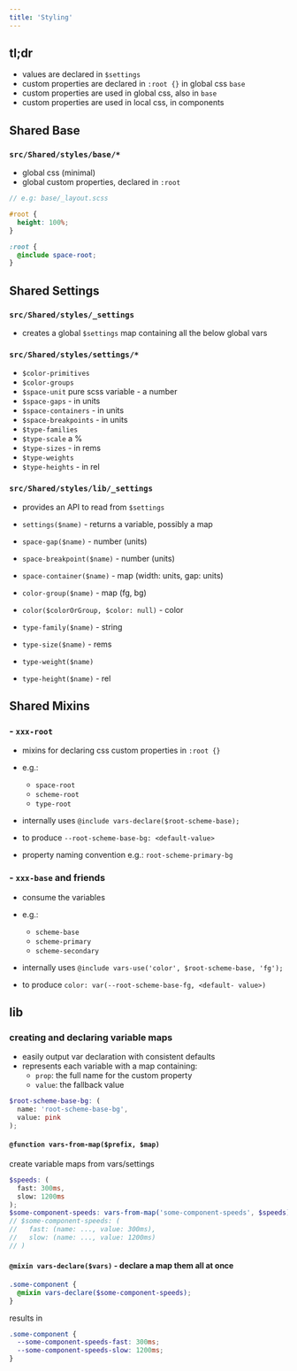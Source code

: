 ```yaml
---
title: 'Styling'
---
```


## tl;dr

- values are declared in `$settings`
- custom properties are declared in `:root {}` in global css `base`
- custom properties are used in global css, also in `base`
- custom properties are used in local css, in components

## Shared Base

### `src/Shared/styles/base/*`

- global css (minimal)
- global custom properties, declared in `:root`

```scss
// e.g: base/_layout.scss

#root {
  height: 100%;
}

:root {
  @include space-root;
}
```

## Shared Settings

### `src/Shared/styles/_settings`

- creates a global `$settings` map containing all the below global vars

### `src/Shared/styles/settings/*`

- `$color-primitives`
- `$color-groups`
- `$space-unit` pure scss variable - a number
- `$space-gaps` - in units
- `$space-containers` - in units
- `$space-breakpoints` - in units
- `$type-families`
- `$type-scale` a %
- `$type-sizes` - in rems
- `$type-weights`
- `$type-heights` - in rel

### `src/Shared/styles/lib/_settings`

- provides an API to read from `$settings`

- `settings($name)` - returns a variable, possibly a map
- `space-gap($name)` - number (units)
- `space-breakpoint($name)` - number (units)
- `space-container($name)` - map (width: units, gap: units)
- `color-group($name)` - map (fg, bg)
- `color($colorOrGroup, $color: null)` - color
- `type-family($name)` - string
- `type-size($name)` - rems
- `type-weight($name)`
- `type-height($name)` - rel

## Shared Mixins

### - `xxx-root`

- mixins for declaring css custom properties in `:root {}`

- e.g.:

  - `space-root`
  - `scheme-root`
  - `type-root`

- internally uses `@include vars-declare($root-scheme-base);`
- to produce `--root-scheme-base-bg: <default-value>`
- property naming convention e.g.: `root-scheme-primary-bg`

### - `xxx-base` and friends

- consume the variables

- e.g.:

  - `scheme-base`
  - `scheme-primary`
  - `scheme-secondary`

- internally uses `@include vars-use('color', $root-scheme-base, 'fg');`
- to produce `color: var(--root-scheme-base-fg, <default- value>)`

## lib

### creating and declaring variable maps

- easily output var declaration with consistent defaults
- represents each variable with a map containing:
  - `prop`: the full name for the custom property
  - `value`: the fallback value

```scss
$root-scheme-base-bg: (
  name: 'root-scheme-base-bg',
  value: pink
);
```

#### `@function vars-from-map($prefix, $map)`

create variable maps from vars/settings

```scss
$speeds: (
  fast: 300ms,
  slow: 1200ms
);
$some-component-speeds: vars-from-map('some-component-speeds', $speeds);
// $some-component-speeds: (
//   fast: (name: ..., value: 300ms),
//   slow: (name: ..., value: 1200ms)
// )
```

#### `@mixin vars-declare($vars)` - declare a map them all at once

```scss
.some-component {
  @mixin vars-declare($some-component-speeds);
}
```

results in

```css
.some-component {
  --some-component-speeds-fast: 300ms;
  --some-component-speeds-slow: 1200ms;
}
```
